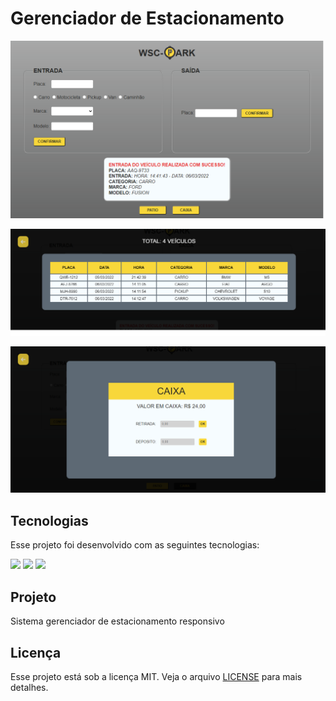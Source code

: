 # Gerenciador de Estacionamento

<p align="center">
  <img alt="Gerenciador estacionamento" src="./assets/wsc-park_img.png" >
</p>
<p align="center">
  <img alt="Gerenciador estacionamento" src="./assets/parked_img.png" >
</p>
<p align="center">
  <img alt="Gerenciador estacionamento" src="./assets/register_img.png" >

## Tecnologias

Esse projeto foi desenvolvido com as seguintes tecnologias:  


<p><img src="https://img.icons8.com/color/48/000000/javascript--v1.png" width="40"/>
<img src="https://img.icons8.com/color/48/000000/html-5--v1.png" width="40"/>
<img src="https://img.icons8.com/color/48/000000/css3.png"  width="40"/>

## Projeto 

Sistema gerenciador de estacionamento responsivo

## Licença

Esse projeto está sob a licença MIT. Veja o arquivo [LICENSE](https://github.com/WyllianSilveira/Gerenciador-de-Estacionamento-/blob/main/LICENSE) para mais detalhes.
